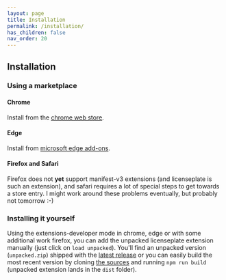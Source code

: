 ```yaml
---
layout: page
title: Installation
permalink: /installation/
has_children: false
nav_order: 20
---
```


## Installation

### Using a marketplace 
#### Chrome
Install from the 
[chrome web store](https://chrome.google.com/webstore/detail/licenseplate/ipjjmoankphonkjgdpgmpkgmjgjeljmd).

#### Edge
Install from
[microsoft edge add-ons](https://microsoftedge.microsoft.com/addons/detail/gfhcmhbpigcinkiechkibmgmllodaade).

#### Firefox and Safari
Firefox does not **yet** support manifest-v3 extensions (and licenseplate is such an extension), and safari requires a lot of special steps to get towards a store entry. 
I might work around these problems eventually, but probably not tomorrow :-)

### Installing it yourself
Using the extensions-developer mode in chrome, edge or with some additional work firefox, you can add the unpacked licenseplate extension manually (just click on `load unpacked`).
You'll find an unpacked version (`unpacked.zip`) shipped with the [latest release](https://github.com/MiWeiss/licenseplate/releases) or you can easily build the most recent version by cloning [the sources](https://github.com/MiWeiss/licenseplate) and running `npm run build` (unpacked extension lands in the `dist` folder).


